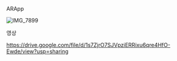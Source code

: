 ARApp

![IMG_7899](https://user-images.githubusercontent.com/75964073/159514730-80fae143-8a48-4522-ab19-22674f0b116c.PNG)

영상

https://drive.google.com/file/d/1s7ZjrO7SJVpziERRixu6qre4HfO-Ewde/view?usp=sharing
